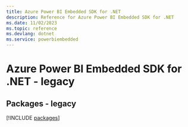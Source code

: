 ```yaml
---
title: Azure Power BI Embedded SDK for .NET
description: Reference for Azure Power BI Embedded SDK for .NET
ms.date: 11/02/2023
ms.topic: reference
ms.devlang: dotnet
ms.service: powerbiembedded
---
```

# Azure Power BI Embedded SDK for .NET - legacy
## Packages - legacy
[!INCLUDE [packages](power-bi-embedded-index.md)]